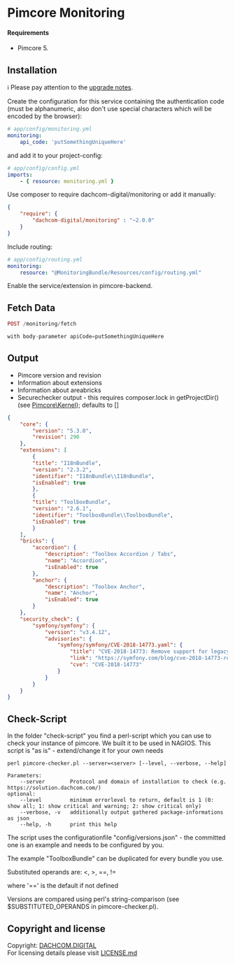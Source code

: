 # Pimcore Monitoring

#### Requirements
* Pimcore 5.

## Installation
:information_source: Please pay attention to the [upgrade notes](./UPGRADE.md).

Create the configuration for this service containing the authentication code (must be alphanumeric, also don't use special characters which will be encoded by the browser):
```yaml
# app/config/monitoring.yml
monitoring:
    api_code: 'putSomethingUniqueHere'
```
and add it to your project-config:
```yaml
# app/config/config.yml
imports:
    - { resource: monitoring.yml }
```
Use composer to require dachcom-digital/monitoring or add it manually:
```json
{
    "require": {
        "dachcom-digital/monitoring" : "~2.0.0"
    }
}  
```
Include routing:
```yaml
# app/config/routing.yml
monitoring:
    resource: "@MonitoringBundle/Resources/config/routing.yml"
```

Enable the service/extension in pimcore-backend.

## Fetch Data
```php
POST /monitoring/fetch

with body-parameter apiCode=putSomethingUniqueHere
```

## Output
- Pimcore version and revision
- Information about extensions
- Information about areabricks
- Securechecker output - this requires composer.lock in getProjectDir() (see [Pimcore\Kernel](https://pimcore.com/docs/api/master/Pimcore/Kernel.html)); defaults to []

```json
{
    "core": {
        "version": "5.3.0",
        "revision": 290
    },
    "extensions": [
        {
        "title": "I18nBundle",
        "version": "2.3.2",
        "identifier": "I18nBundle\\I18nBundle",
        "isEnabled": true
        },
        {
        "title": "ToolboxBundle",
        "version": "2.6.1",
        "identifier": "ToolboxBundle\\ToolboxBundle",
        "isEnabled": true
        }
    ],
    "bricks": {
        "accordion": {
            "description": "Toolbox Accordion / Tabs",
            "name": "Accordion",
            "isEnabled": true
        },
        "anchor": {
            "description": "Toolbox Anchor",
            "name": "Anchor",
            "isEnabled": true
        }
    },
    "security_check": {
        "symfony/symfony": {
            "version": "v3.4.12",
            "advisories": {
                "symfony/symfony/CVE-2018-14773.yaml": {
                    "title": "CVE-2018-14773: Remove support for legacy and risky HTTP headers",
                    "link": "https://symfony.com/blog/cve-2018-14773-remove-support-for-legacy-and-risky-http-headers",
                    "cve": "CVE-2018-14773"
                }
            }
        }
    }
}
```
## Check-Script
In the folder "check-script" you find a perl-script which you can use to check your instance of pimcore. We built it to be used in NAGIOS.
This script is "as is" - extend/change it for your own needs

```
perl pimcore-checker.pl --server=<server> [--level, --verbose, --help]

Parameters:
    --server        Protocol and domain of installation to check (e.g. https://solution.dachcom.com/)
optional:
    --level         minimum errorlevel to return, default is 1 (0: show all; 1: show critical and warning; 2: show critical only)
    --verbose, -v   additionally output gathered package-informations as json
    --help, -h      print this help
```

The script uses the configurationfile "config/versions.json" - the committed one is an example and needs to be configured by you.

The example "ToolboxBundle" can be duplicated for every bundle you use.

Substituted operands are:
<, >, ==, !=

where '==' is the default if not defined

Versions are compared using perl's string-comparison (see $SUBSTITUTED_OPERANDS in pimcore-checker.pl).


## Copyright and license
Copyright: [DACHCOM.DIGITAL](http://dachcom-digital.ch)  
For licensing details please visit [LICENSE.md](LICENSE.md)  